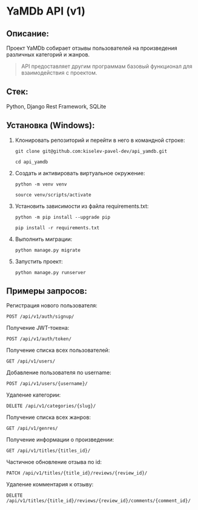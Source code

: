 # YaMDb API (v1)


## Описание:

Проект YaMDb собирает отзывы пользователей на произведения различных категорий и жанров.

> API предоставляет другим программам базовый функционал для взаимодействия с проектом. 

## Стек:

Python, Django Rest Framework, SQLite

## Установка (Windows):

1. Клонировать репозиторий и перейти в него в командной строке:

    ```
    git clone git@github.com:kiselev-pavel-dev/api_yamdb.git
    ```

    ```
    cd api_yamdb
    ```

2. Cоздать и активировать виртуальное окружение:

    ```
    python -m venv venv
    ```

    ```
    source venv/scripts/activate
    ```

3. Установить зависимости из файла requirements.txt:

    ```
    python -m pip install --upgrade pip
    ```

    ```
    pip install -r requirements.txt
    ```

4. Выполнить миграции:

    ```
    python manage.py migrate
    ```

5. Запустить проект:

    ```
    python manage.py runserver
    ```

## Примеры запросов:

Регистрация нового пользователя:

```
POST /api/v1/auth/signup/
```

Получение JWT-токена:

```
POST /api/v1/auth/token/
```

Получение списка всех пользователей:

```
GET /api/v1/users/
```

Добавление пользователя по username:

```
POST /api/v1/users/{username}/
```

Удаление категории:

```
DELETE /api/v1/categories/{slug}/
```

Получение списка всех жанров:

```
GET /api/v1/genres/
```

Получение информации о произведении:

```
GET /api/v1/titles/{titles_id}/
```

Частичное обновление отзыва по id:

```
PATCH /api/v1/titles/{title_id}/reviews/{review_id}/
```

Удаление комментария к отзыву:

```
DELETE /api/v1/titles/{title_id}/reviews/{review_id}/comments/{comment_id}/
```
